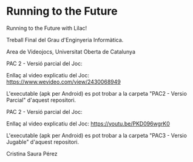 # Running to the Future
Running to the Future with Lilac!

Treball Final del Grau d'Enginyeria Informàtica.

Area de Videojocs, Universitat Oberta de Catalunya


PAC 2 - Versió parcial del Joc:

Enllaç al video explicatiu del Joc: 
https://www.wevideo.com/view/2430068949

L'executable (apk per Android) es pot trobar a la carpeta "PAC2 - Versio Parcial" d'aquest repositori.


PAC 2 - Versió parcial del Joc:

Enllaç al video explicatiu del Joc: 
https://youtu.be/PKD096wgrK0

L'executable (apk per Android) es pot trobar a la carpeta "PAC3 - Versio Jugable" d'aquest repositori.

Cristina Saura Pérez
